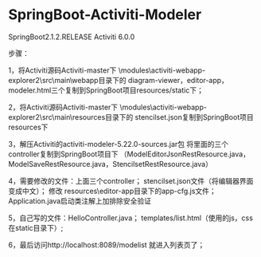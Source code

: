# SpringBoot-Activiti-Modeler
SpringBoot2.1.2.RELEASE
Activiti 6.0.0

步骤：

1，将Activiti源码Activiti-master下
	\modules\activiti-webapp-explorer2\src\main\webapp目录下的
	diagram-viewer，editor-app，modeler.html三个复制到SpringBoot项目resources/static下；
	
2，将Activiti源码Activiti-master下
	\modules\activiti-webapp-explorer2\src\main\resources目录下的
	stencilset.json复制到SpringBoot项目resources下
	
3，解压Activiti的activiti-modeler-5.22.0-sources.jar包
	将里面的三个controller复制到SpringBoot项目下
	（ModelEditorJsonRestResource.java，ModelSaveRestResource.java，StencilsetRestResource.java）
	
4，需要修改的文件：上面三个controller；
		stencilset.json文件（将编辑器界面变成中文）；
		修改 resources\editor-app目录下的app-cfg.js文件；
		Application.java启动类注解上加排除安全验证
		
5，自己写的文件：HelloController.java；
		templates/list.html（使用的js，css在static目录下）;
		
6，最后访问http://localhost:8089/modelist 就进入列表页了；

	

